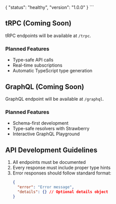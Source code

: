 {
      "status": "healthy",
      "version": "1.0.0"
    }
    ```

## tRPC (Coming Soon)

tRPC endpoints will be available at `/trpc`.

### Planned Features
- Type-safe API calls
- Real-time subscriptions
- Automatic TypeScript type generation

## GraphQL (Coming Soon)

GraphQL endpoint will be available at `/graphql`.

### Planned Features
- Schema-first development
- Type-safe resolvers with Strawberry
- Interactive GraphQL Playground

## API Development Guidelines

1. All endpoints must be documented
2. Every response must include proper type hints
3. Error responses should follow standard format:
   ```json
   {
     "error": "Error message",
     "details": {} // Optional details object
   }
